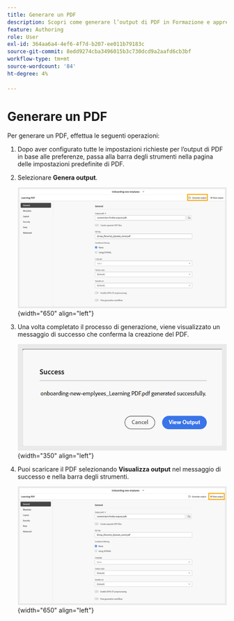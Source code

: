 ```yaml
---
title: Generare un PDF
description: Scopri come generare l’output di PDF in Formazione e apprendimento del prodotto.
feature: Authoring
role: User
exl-id: 364aa6a4-4ef6-4f7d-b207-ee011b79183c
source-git-commit: 8edd9274cba3496015b3c730dcd9a2aafd6cb3bf
workflow-type: tm+mt
source-wordcount: '84'
ht-degree: 4%

---
```


# Generare un PDF

Per generare un PDF, effettua le seguenti operazioni:

1. Dopo aver configurato tutte le impostazioni richieste per l’output di PDF in base alle preferenze, passa alla barra degli strumenti nella pagina delle impostazioni predefinite di PDF.
1. Selezionare **Genera output**.

   ![](assets/generate-output-pdf.png){width="650" align="left"}

1. Una volta completato il processo di generazione, viene visualizzato un messaggio di successo che conferma la creazione del PDF.

   ![](assets/learning-pdf-generated.png){width="350" align="left"}

1. Puoi scaricare il PDF selezionando **Visualizza output** nel messaggio di successo e nella barra degli strumenti.

   ![](assets/view-output.png){width="650" align="left"}
